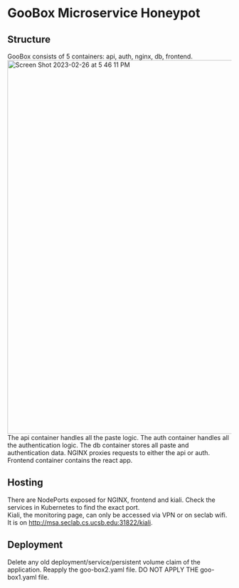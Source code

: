 # GooBox Microservice Honeypot
## Structure
GooBox consists of 5 containers: api, auth, nginx, db, frontend.
<img width="841" alt="Screen Shot 2023-02-26 at 5 46 11 PM" src="https://user-images.githubusercontent.com/91851888/221453247-6211acef-dc36-433d-9ebd-6ece59b425a1.png">
<br>
The api container handles all the paste logic. The auth container handles all the authentication logic. The db container stores all paste and authentication data. NGINX proxies requests to either the api or auth. Frontend container contains the react app.
## Hosting
There are NodePorts exposed for NGINX, frontend and kiali. Check the services in Kubernetes to find the exact port.
<br>
Kiali, the monitoring page, can only be accessed via VPN or on seclab wifi. It is on http://msa.seclab.cs.ucsb.edu:31822/kiali.
## Deployment
Delete any old deployment/service/persistent volume claim of the application. Reapply the goo-box2.yaml file. DO NOT APPLY THE goo-box1.yaml file.
